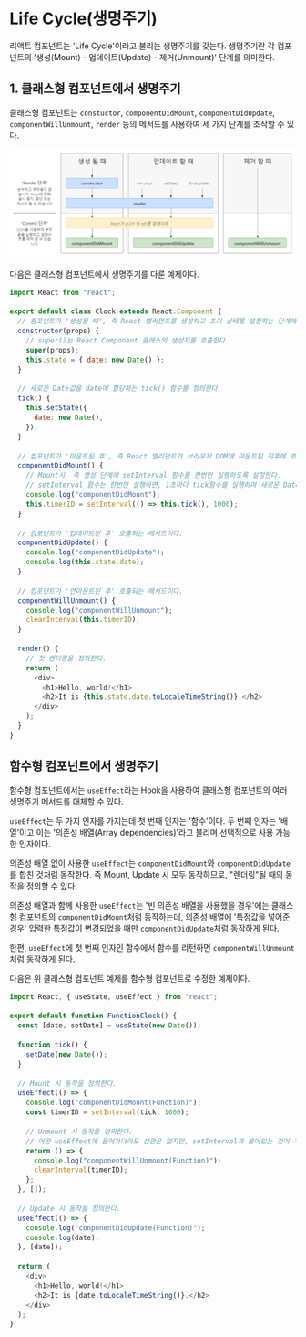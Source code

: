 # Life Cycle(생명주기)

리액트 컴포넌트는 'Life Cycle'이라고 불리는 생명주기를 갖는다. 생명주기란 각 컴포넌트의 '생성(Mount) - 업데이트(Update) - 제거(Unmount)' 단계를 의미한다.

## 1. 클래스형 컴포넌트에서 생명주기

클래스형 컴포넌트는 `constuctor`, `componentDidMount`, `componentDidUpdate`, `componentWillUnmount`, `render` 등의 메서드를 사용하여 세 가지 단계를 조작할 수 있다.

![life-cycle](../img/lifeCycle.PNG)

다음은 클래스형 컴포넌트에서 생명주기를 다룬 예제이다.

```js
import React from "react";

export default class Clock extends React.Component {
  // 컴포넌트가 '생성될 때', 즉 React 엘리먼트를 생성하고 초기 상태를 설정하는 단계에서 호출되는 메서드이다.
  constructor(props) {
    // super()는 React.Component 클래스의 생성자를 호출한다.
    super(props);
    this.state = { date: new Date() };
  }

  // 새로운 Date값을 date에 할당하는 tick() 함수를 정의한다.
  tick() {
    this.setState({
      date: new Date(),
    });
  }

  // 컴포넌트가 '마운트된 후', 즉 React 엘리먼트가 브라우저 DOM에 마운트된 직후에 호출되는 메서드이다.
  componentDidMount() {
    // Mount시, 즉 생성 단계에 setInterval 함수를 한번만 실행하도록 설정한다.
    // setInterval 함수는 한번만 실행하면, 1초마다 tick함수를 실행하여 새로운 Date값을 가져와 state의 date에 할당한다.
    console.log("componentDidMount");
    this.timerID = setInterval(() => this.tick(), 1000);
  }

  // 컴포넌트가 '업데이트된 후' 호출되는 메서드이다.
  componentDidUpdate() {
    console.log("componentDidUpdate");
    console.log(this.state.date);
  }

  // 컴포넌트가 '언마운트된 후' 호출되는 메서드이다.
  componentWillUnmount() {
    console.log("componentWillUnmount");
    clearInterval(this.timerID);
  }

  render() {
    // 첫 렌더링을 정의한다.
    return (
      <div>
        <h1>Hello, world!</h1>
        <h2>It is {this.state.date.toLocaleTimeString()}.</h2>
      </div>
    );
  }
}
```

## 함수형 컴포넌트에서 생명주기

함수형 컴포넌트에서는 `useEffect`라는 Hook을 사용하여 클래스형 컴포넌트의 여러 생명주기 메서드를 대체할 수 있다.

`useEffect`는 두 가지 인자를 가지는데 첫 번째 인자는 '함수'이다. 두 번째 인자는 '배열'이고 이는 '의존성 배열(Array dependencies)'라고 불리며 선택적으로 사용 가능한 인자이다.

의존성 배열 없이 사용한 `useEffect`는 `componentDidMount`와 `componentDidUpdate`를 합친 것처럼 동작한다. 즉 Mount, Update 시 모두 동작하므로, "렌더링"될 때의 동작을 정의할 수 있다.

의존성 배열과 함께 사용한 `useEffect`는 '빈 의존성 배열을 사용했을 경우'에는 클래스형 컴포넌트의 `componentDidMount`처럼 동작하는데, 의존성 배열에 '특정값을 넣어준 경우' 입력한 특정값이 변경되었을 때만 `componentDidUpdate`처럼 동작하게 된다.

한편, `useEffect`에 첫 번째 인자인 함수에서 함수를 리턴하면 `componentWillUnmount`처럼 동작하게 된다.

다음은 위 클래스형 컴포넌트 예제를 함수형 컴포넌트로 수정한 예제이다.

```js
import React, { useState, useEffect } from "react";

export default function FunctionClock() {
  const [date, setDate] = useState(new Date());

  function tick() {
    setDate(new Date());
  }

  // Mount 시 동작을 정의한다.
  useEffect(() => {
    console.log("componentDidMount(Function)");
    const timerID = setInterval(tick, 1000);

    // Unmount 시 동작을 정의한다.
    // 어떤 useEffect에 들어가더라도 상관은 없지만, setInterval과 붙어있는 것이 가독성에 유리하기 때문에 이쪽에 작성 !
    return () => {
      console.log("componentWillUnmount(Function)");
      clearInterval(timerID);
    };
  }, []);

  // Update 시 동작을 정의한다.
  useEffect(() => {
    console.log("conponentDidUpdate(Function)");
    console.log(date);
  }, [date]);

  return (
    <div>
      <h1>Hello, world!</h1>
      <h2>It is {date.toLocaleTimeString()}.</h2>
    </div>
  );
}
```
